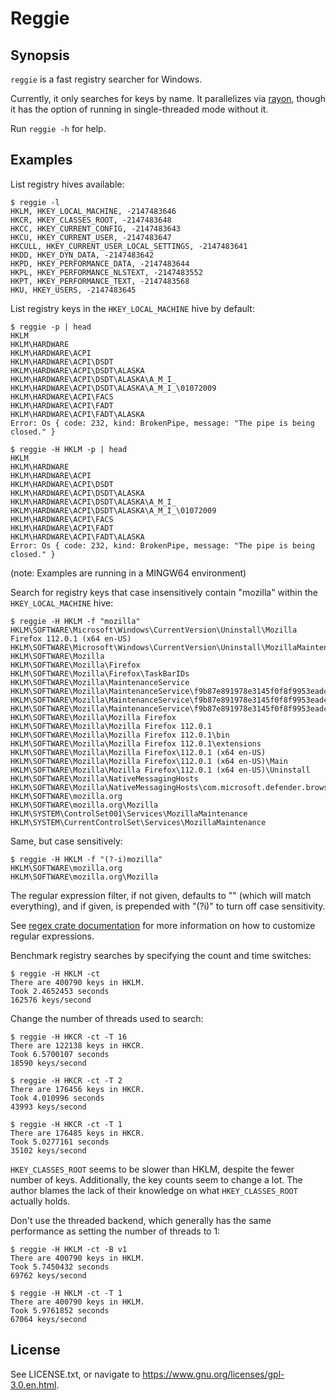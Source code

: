 # Reggie

## Synopsis

`reggie` is a fast registry searcher for Windows.

Currently, it only searches for keys by name.  It parallelizes via
[rayon](https://docs.rs/rayon/latest/rayon/), though it has the option of
running in single-threaded mode without it.

Run `reggie -h` for help.

## Examples

List registry hives available:

```
$ reggie -l
HKLM, HKEY_LOCAL_MACHINE, -2147483646
HKCR, HKEY_CLASSES_ROOT, -2147483648
HKCC, HKEY_CURRENT_CONFIG, -2147483643
HKCU, HKEY_CURRENT_USER, -2147483647
HKCULL, HKEY_CURRENT_USER_LOCAL_SETTINGS, -2147483641
HKDD, HKEY_DYN_DATA, -2147483642
HKPD, HKEY_PERFORMANCE_DATA, -2147483644
HKPL, HKEY_PERFORMANCE_NLSTEXT, -2147483552
HKPT, HKEY_PERFORMANCE_TEXT, -2147483568
HKU, HKEY_USERS, -2147483645
```

List registry keys in the `HKEY_LOCAL_MACHINE` hive by default:

```
$ reggie -p | head
HKLM
HKLM\HARDWARE
HKLM\HARDWARE\ACPI
HKLM\HARDWARE\ACPI\DSDT
HKLM\HARDWARE\ACPI\DSDT\ALASKA
HKLM\HARDWARE\ACPI\DSDT\ALASKA\A_M_I_
HKLM\HARDWARE\ACPI\DSDT\ALASKA\A_M_I_\01072009
HKLM\HARDWARE\ACPI\FACS
HKLM\HARDWARE\ACPI\FADT
HKLM\HARDWARE\ACPI\FADT\ALASKA
Error: Os { code: 232, kind: BrokenPipe, message: "The pipe is being closed." }

$ reggie -H HKLM -p | head
HKLM
HKLM\HARDWARE
HKLM\HARDWARE\ACPI
HKLM\HARDWARE\ACPI\DSDT
HKLM\HARDWARE\ACPI\DSDT\ALASKA
HKLM\HARDWARE\ACPI\DSDT\ALASKA\A_M_I_
HKLM\HARDWARE\ACPI\DSDT\ALASKA\A_M_I_\01072009
HKLM\HARDWARE\ACPI\FACS
HKLM\HARDWARE\ACPI\FADT
HKLM\HARDWARE\ACPI\FADT\ALASKA
Error: Os { code: 232, kind: BrokenPipe, message: "The pipe is being closed." }
```

(note: Examples are running in a MINGW64 environment)

Search for registry keys that case insensitively contain "mozilla" within the
`HKEY_LOCAL_MACHINE` hive:

```
$ reggie -H HKLM -f "mozilla"
HKLM\SOFTWARE\Microsoft\Windows\CurrentVersion\Uninstall\Mozilla Firefox 112.0.1 (x64 en-US)
HKLM\SOFTWARE\Microsoft\Windows\CurrentVersion\Uninstall\MozillaMaintenanceService
HKLM\SOFTWARE\Mozilla
HKLM\SOFTWARE\Mozilla\Firefox
HKLM\SOFTWARE\Mozilla\Firefox\TaskBarIDs
HKLM\SOFTWARE\Mozilla\MaintenanceService
HKLM\SOFTWARE\Mozilla\MaintenanceService\f9b87e891978e3145f0f8f9953eadc00
HKLM\SOFTWARE\Mozilla\MaintenanceService\f9b87e891978e3145f0f8f9953eadc00\0
HKLM\SOFTWARE\Mozilla\MaintenanceService\f9b87e891978e3145f0f8f9953eadc00\1
HKLM\SOFTWARE\Mozilla\Mozilla Firefox
HKLM\SOFTWARE\Mozilla\Mozilla Firefox 112.0.1
HKLM\SOFTWARE\Mozilla\Mozilla Firefox 112.0.1\bin
HKLM\SOFTWARE\Mozilla\Mozilla Firefox 112.0.1\extensions
HKLM\SOFTWARE\Mozilla\Mozilla Firefox\112.0.1 (x64 en-US)
HKLM\SOFTWARE\Mozilla\Mozilla Firefox\112.0.1 (x64 en-US)\Main
HKLM\SOFTWARE\Mozilla\Mozilla Firefox\112.0.1 (x64 en-US)\Uninstall
HKLM\SOFTWARE\Mozilla\NativeMessagingHosts
HKLM\SOFTWARE\Mozilla\NativeMessagingHosts\com.microsoft.defender.browser_extension.native_message_host
HKLM\SOFTWARE\mozilla.org
HKLM\SOFTWARE\mozilla.org\Mozilla
HKLM\SYSTEM\ControlSet001\Services\MozillaMaintenance
HKLM\SYSTEM\CurrentControlSet\Services\MozillaMaintenance
```

Same, but case sensitively:

```
$ reggie -H HKLM -f "(?-i)mozilla"
HKLM\SOFTWARE\mozilla.org
HKLM\SOFTWARE\mozilla.org\Mozilla
```

The regular expression filter, if not given, defaults to "" (which will match
everything), and if given, is prepended with "(?i)" to turn off case
sensitivity.

See [regex crate
documentation](https://docs.rs/regex/latest/regex/#grouping-and-flags) for more
information on how to customize regular expressions.

Benchmark registry searches by specifying the count and time switches:

```
$ reggie -H HKLM -ct
There are 400790 keys in HKLM.
Took 2.4652453 seconds
162576 keys/second
```

Change the number of threads used to search:

```
$ reggie -H HKCR -ct -T 16
There are 122138 keys in HKCR.
Took 6.5700107 seconds
18590 keys/second

$ reggie -H HKCR -ct -T 2
There are 176456 keys in HKCR.
Took 4.010996 seconds
43993 keys/second

$ reggie -H HKCR -ct -T 1
There are 176485 keys in HKCR.
Took 5.0277161 seconds
35102 keys/second
```

`HKEY_CLASSES_ROOT` seems to be slower than HKLM, despite the fewer number of
keys.  Additionally, the key counts seem to change a lot.  The author blames
the lack of their knowledge on what `HKEY_CLASSES_ROOT` actually holds.

Don't use the threaded backend, which generally has the same performance as
setting the number of threads to 1:

```
$ reggie -H HKLM -ct -B v1
There are 400790 keys in HKLM.
Took 5.7450432 seconds
69762 keys/second

$ reggie -H HKLM -ct -T 1
There are 400790 keys in HKLM.
Took 5.9761852 seconds
67064 keys/second
```

## License

See LICENSE.txt, or navigate to <https://www.gnu.org/licenses/gpl-3.0.en.html>.
